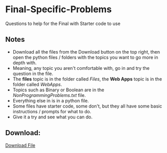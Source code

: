 # Final-Specific-Problems
Questions to help for the Final with Starter code to use

## Notes

  - Download all the files from the Download button on the top right, then open the python files / folders with the topics you want to go more in depth with. 
  - Meaning, any topic you aren't comfortable with, go in and try the question in the file. 
  - The **files** topic is in the folder called *Files*, the **Web Apps** topic is in the folder called *WebApps*.
  - Topics such as Binary or Boolean are in the *NonProgrammingProblems.txt* file. 
  - Everything else in is in a python file. 
  - Some files have starter code, some don't, but they all have some basic instructions / prompts for what to do. 
  - Give it a try and see what you can do.


## Download:
[Download File](https://github.com/EdwardR1/Final-Specific-Problems/archive/master.zip)
